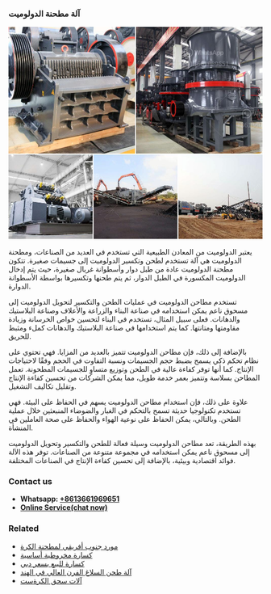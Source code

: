 <h3>آلة مطحنة الدولوميت</h3><img src='1701746424.jpg' alt=''><p>يعتبر الدولوميت من المعادن الطبيعية التي تستخدم في العديد من الصناعات، ومطحنة الدولوميت هي آلة تستخدم لطحن وتكسير الدولوميت إلى جسيمات صغيرة. تتكون مطحنة الدولوميت عادة من طبل دوار وأسطوانة غربال صغيرة، حيث يتم إدخال الدولوميت المكسورة في الطبل الدوار، ثم يتم طحنها وتكسيرها بواسطة الأسطوانة الدوارة.</p><p>تستخدم مطاحن الدولوميت في عمليات الطحن والتكسير لتحويل الدولوميت إلى مسحوق ناعم يمكن استخدامه في صناعة البناء والزراعة والأعلاف وصناعة البلاستيك والدهانات. فعلى سبيل المثال، تستخدم في البناء لتحسين خواص الخرسانة وزيادة مقاومتها ومتانتها. كما يتم استخدامها في صناعة البلاستيك والدهانات كملء ومثبط للحريق.</p><p>بالإضافة إلى ذلك، فإن مطاحن الدولوميت تتميز بالعديد من المزايا. فهي تحتوي على نظام تحكم ذكي يسمح بضبط حجم الجسيمات ونسبة التفاوت في الحجم وفقًا لاحتياجات الإنتاج. كما أنها توفر كفاءة عالية في الطحن وتوزيع متساوٍ للجسيمات المطحونة. تعمل المطاحن بسلاسة وتتميز بعمر خدمة طويل، مما يمكن الشركات من تحسين كفاءة الإنتاج وتقليل تكاليف التشغيل.</p><p>علاوة على ذلك، فإن استخدام مطاحن الدولوميت يسهم في الحفاظ على البيئة. فهي تستخدم تكنولوجيا حديثة تسمح بالتحكم في الغبار والضوضاء المنبعثين خلال عملية الطحن. وبالتالي، يمكن الحفاظ على نوعية الهواء والحفاظ على صحة العاملين في المنشأة.</p><p>بهذه الطريقة، تعد مطاحن الدولوميت وسيلة فعالة للطحن والتكسير وتحويل الدولوميت إلى مسحوق ناعم يمكن استخدامه في مجموعة متنوعة من الصناعات. توفر هذه الآلة فوائد اقتصادية وبيئية، بالإضافة إلى تحسين كفاءة الإنتاج في الصناعات المختلفة.</p><h3>Contact us</h3><ul><li><strong>Whatsapp:&nbsp;<a href="https://wa.me/8613661969651">+8613661969651</a></strong></li><li><a href="https://swt.shibang-china.com/?git&amp;zhl&amp;آلة مطحنة الدولوميت"><strong>Online Service(chat now)</strong></a></li></ul><h3>Related</h3><ul><li><a href='مورد جنوب أفريقي لمطحنة الكرة.md'>مورد جنوب أفريقي لمطحنة الكرة</a></li><li><a href='كسارة مخروطية أساسية.md'>كسارة مخروطية أساسية</a></li><li><a href='كسارة للبيع بسعر دبي.md'>كسارة للبيع بسعر دبي</a></li><li><a href='آلة طحن السلاغ الفرن العالي في الهند.md'>آلة طحن السلاغ الفرن العالي في الهند</a></li><li><a href='آلات سحق الكرةست.md'>آلات سحق الكرةست</a></li></ul>